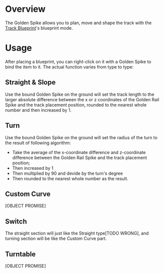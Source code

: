 # Overview
The Golden Spike allows you to plan, move and shape the track with the [Track Blueprint](immersiverailroading:wiki/en_us/track_blueprint.md)'s blueprint mode.

# Usage
After placing a blueprint, you can right-click on it with a Golden Spike to bind the item to it. The actual function varies from type to type:
## Straight & Slope
Use the bound Golden Spike on the ground will set the track length to the larger absolute difference between the x or z coordinates of the Golden Rail Spike and the track placement position, rounded to the nearest whole number and then increased by 1.

## Turn
Use the bound Golden Spike on the ground will set the radius of the turn to the result of following algorithm:
* Take the average of the x-coordinate difference and z-coordinate difference between the Golden Rail Spike and the track placement position;
* Then increased by 1
* Then multiplied by 90 and devide by the turn's degree
* Then rounded to the nearest whole number as the result.

## Custom Curve
[OBJECT PROMISE]

## Switch
The straight section will just like the Straight type[TODO WRONG], and turning section will be like the Custom Curve part.

## Turntable
[OBJECT PROMISE]